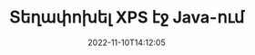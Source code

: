 ---
############################# Static ############################
layout: "auto-gen-merger"
date: 2022-11-10T14:12:05
draft: false
otherformats: ppsx ppt pptx rtf tex vdx vsdm vsdx vssm vssx vstm vstx vsx vtx xlam xls

############################# Head ############################
head_title: "Տեղափոխել XPS էջ Java-ում"
head_description: "Տեղափոխեք էջերը XPS փաստաթղթում Java-ում ցանկացած դիրք` օգտագործելով փաստաթղթերի միաձուլման API-ը:"

############################# Header ############################
title: "Տեղափոխել XPS էջ Java-ում"
description: "Տեղափոխեք XPS էջեր Java կոդով մի քանի տողով:"
bg_image: "https://cms.admin.containerize.com/templates/aspose/App_Themes/V3/images/bg/header1.png"
bg_overlay: false
button:
    enable: true
    icon: "fas fa-arrow-down"
    label: "Ներբեռնեք անվճար փորձաշրջան"
    link: "https://downloads.groupdocs.com/merger/java"

############################# SubMenu ############################
submenu:
    enable: true

    left:
        img_alt: "GroupDocs.Merger for Java"
        image: "https://cms.admin.containerize.com/templates/groupdocs/images/product-logos/90x90-noborder/groupdocs-merger-java.png"
        product: "GroupDocs.Merger"
        platform: "Java"

    middle:
        button:

            # button loop
            - link: "https://apireference.groupdocs.com/merger/java"
              text: "API հղում"

            # button loop
            - link: "https://github.com/groupdocs-merger"
              text: "Կոդի օրինակներ"

            # button loop
            - link: "https://products.groupdocs.app/merger/family"
              text: "Կենդանի Դեմոներ"

            # button loop
            - link: "https://purchase.groupdocs.com/pricing/merger/java"
              text: "Գնագոյացում"

    right:
        link_download: "https://downloads.groupdocs.com/merger"
        link_learn: "https://docs.groupdocs.com/merger/java"
        link_buy: "https://purchase.groupdocs.com"

############################# About ############################
about:
    enable: true
    title: "GroupDocs.Merger for Java API-ի մասին"
    content: |
        [GroupDocs.Merger for Java](/hy/merger/java/) առաջարկում է պարզ լուծում` անվտանգ միաձուլվելու և բաժանելու փաստաթղթերի լայն շրջանակի, ներառյալ PDF, Microsoft Office (Word, Excel, PowerPoint): , OneNote), OpenDocument, HTML, պատկերներ և շատ ուրիշներ Java հավելվածներում: Կոդից ընդամենը մի քանի տող ավելացնելով, կատարեք փաստաթղթերի մի քանի գործողություններ, ինչպիսիք են տեղափոխել, հեռացնել, պտտել, փոխանակել, հանել կամ փոխել փաստաթղթերի էջերի կողմնորոշումը: Փաստաթղթերի միաձուլման API-ն աջակցում է նաև փաստաթղթերի էջերի նախադիտումը որպես պատկեր՝ փաստաթղթի կառուցվածքը, ձևաչափումը և էջի բովանդակությունը վերլուծելու համար:
        
        GroupDocs.Merger API-ն ճիշտ ընտրություն է կորպորատիվ լուծումների համար, որոնք պահանջում են ֆայլերի էջի տեղափոխման հնարավորություններ: Այս API-ները լավ աջակցվում են բոլոր հիմնական օպերացիոն համակարգերում և հարթակներում, ներառյալ {{ Runtime}}:

############################# Steps ############################
steps:
    enable: true
    title_left: "Տեղափոխել XPS ֆայլի էջեր Java-ում"
    content_left: |
        [GroupDocs.Merger for Java](/hy/merger/java/) հեշտացնում է Java մշակողների համար էջերը տեղափոխել XPS ֆայլի մեջ` իրականացնելով մի քանի հեշտ քայլեր: .
        
        * Նախաձեռնեք **MoveOptions**՝ ընթացիկ և նոր էջի համարները նշելու համար:
        * Ստեղծեք **Merger** նոր օրինակ և փոխանցեք աղբյուրի փաստաթղթի ուղին որպես կոնստրուկտորի պարամետր:
        * Զանգահարեք **movePage** և փոխանցեք **MoveOptions** օբյեկտը:
        * Զանգահարեք **save** և նշեք ֆայլի ուղին՝ ստացված փաստաթուղթը պահպանելու համար:

    title_right: "Համակարգի պահանջները"
    content_right: |
        GroupDocs.Merger for Java API-ներն աջակցվում են բոլոր հիմնական հարթակներում և օպերացիոն համակարգերում: Նախքան ստորև նշված կոդը գործարկելը, խնդրում ենք համոզվել, որ ձեր համակարգում տեղադրված են հետևյալ նախադրյալները.

        * Օպերացիոն համակարգեր՝ Microsoft Windows, Linux, MacOS
        * Զարգացման միջավայրեր՝ NetBeans, IntelliJ IDEA, Eclipse
        * Շրջանակներ: J2SE 7.0 (1.7), J2SE 8.0 (1.8), Java 10
        * Ներբեռնեք GroupDocs.Merger for Java-ի վերջին տարբերակը [Maven]-ից (https://repository.groupdocs.com/webapp/#/artifacts/browse/tree/General/repo/com/groupdocs/groupdocs-merger)
         
    code: |
     {{% merger/additional-styles %}}
     {{< merger/code-merger title="Ինչպես տեղափոխել XPS ֆայլի էջեր՝ օգտագործելով Java օրինակ կոդը">}}

        ```java    
        // Տեղափոխեք XPS ֆայլի էջեր՝ օգտագործելով GroupDocs.Merger API
        int pageNumber = 6;
        int newPageNumber = 1;

        // Նախաձեռնեք MoveOptions դասը՝ ընթացիկ և նոր էջի համարները նշելու համար
        MoveOptions moveOptions = new MoveOptions(pageNumber, newPageNumber);

        // Ակնթարթային միաձուլում XPS փաստաթղթով
        Merger merger = new Merger("input.xps");

        // Զանգահարեք movePage մեթոդը և փոխանցեք MoveOptions օբյեկտը դրան
        merger.movePage(moveOptions);
    
        // Զանգահարեք պահպանման եղանակը և անցեք ցանկալի ֆայլի ուղին՝ ելքային փաստաթուղթը պահպանելու համար
        merger.save("output.xps");
        ```
     {{< /merger/code-merger >}}

############################# Demos ############################
demos:
    enable: true
    title: "Կենդանի ցուցադրություններ - Տեղափոխեք XPS էջեր առցանց"
    content: |
       Տեղափոխեք XPS ֆայլի էջեր հենց հիմա՝ այցելելով [GroupDocs.Merger Live Demos](https://products.groupdocs.app/splitter/move-pages/xps) կայքը:
       Կենդանի ցուցադրությունն ունի հետևյալ առավելությունները.
        
############################# About Formats ############################
about_formats:
    enable: true

############################# More Formats ############################
more_formats:
    enable: true
    title: "Տեղափոխեք փաստաթղթերի այլ ձևաչափերի էջեր"
    content: |
        Java փաստաթղթերը միաձուլվում և բաժանվում են API ֆայլերի ձևաչափերի և պատկերների համար: Տեղափոխեք որոշ հայտնի ֆայլերի ձևաչափեր, ինչպես նշված է ստորև:

############################# Back to top ###############################
back_to_top:
    enable: true
---